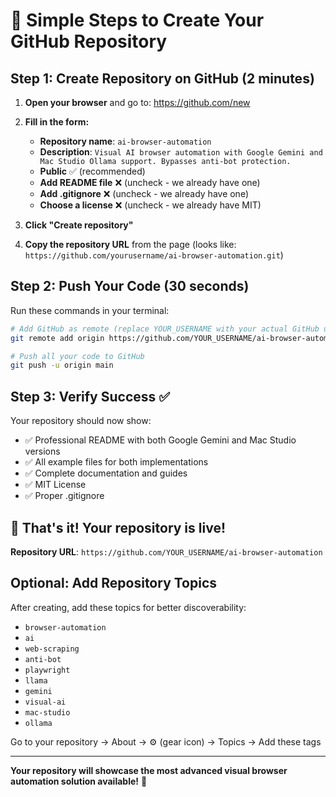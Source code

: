 # 🚀 Simple Steps to Create Your GitHub Repository

## Step 1: Create Repository on GitHub (2 minutes)

1. **Open your browser** and go to: https://github.com/new

2. **Fill in the form:**
   - **Repository name**: `ai-browser-automation`
   - **Description**: `Visual AI browser automation with Google Gemini and Mac Studio Ollama support. Bypasses anti-bot protection.`
   - **Public** ✅ (recommended)
   - **Add README file** ❌ (uncheck - we already have one)
   - **Add .gitignore** ❌ (uncheck - we already have one)  
   - **Choose a license** ❌ (uncheck - we already have MIT)

3. **Click "Create repository"**

4. **Copy the repository URL** from the page (looks like: `https://github.com/yourusername/ai-browser-automation.git`)

## Step 2: Push Your Code (30 seconds)

Run these commands in your terminal:

```bash
# Add GitHub as remote (replace YOUR_USERNAME with your actual GitHub username)
git remote add origin https://github.com/YOUR_USERNAME/ai-browser-automation.git

# Push all your code to GitHub
git push -u origin main
```

## Step 3: Verify Success ✅

Your repository should now show:
- ✅ Professional README with both Google Gemini and Mac Studio versions
- ✅ All example files for both implementations  
- ✅ Complete documentation and guides
- ✅ MIT License
- ✅ Proper .gitignore

## 🎯 That's it! Your repository is live!

**Repository URL**: `https://github.com/YOUR_USERNAME/ai-browser-automation`

## Optional: Add Repository Topics

After creating, add these topics for better discoverability:
- `browser-automation`
- `ai` 
- `web-scraping`
- `anti-bot`
- `playwright`
- `llama`
- `gemini` 
- `visual-ai`
- `mac-studio`
- `ollama`

Go to your repository → About → ⚙️ (gear icon) → Topics → Add these tags

---

**Your repository will showcase the most advanced visual browser automation solution available!** 🎉 